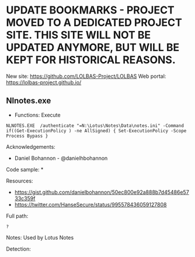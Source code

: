 # UPDATE BOOKMARKS - PROJECT MOVED TO A DEDICATED PROJECT SITE. THIS SITE WILL NOT BE UPDATED ANYMORE, BUT WILL BE KEPT FOR HISTORICAL REASONS.
New site: https://github.com/LOLBAS-Project/LOLBAS
Web portal: https://lolbas-project.github.io/ 
## Nlnotes.exe

* Functions: Execute

```
NLNOTES.EXE  /authenticate "=N:\Lotus\Notes\Data\notes.ini" -Command if((Get-ExecutionPolicy ) -ne AllSigned) { Set-ExecutionPolicy -Scope Process Bypass }
```

Acknowledgements:
* Daniel Bohannon - @danielhbohannon   

Code sample:
*

Resources:
* https://gist.github.com/danielbohannon/50ec800e92a888b7d45486e5733c359f
* https://twitter.com/HanseSecure/status/995578436059127808


Full path:
```
?
```

Notes:
Used by Lotus Notes


Detection:

 
